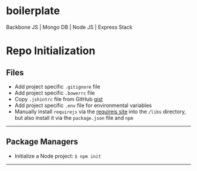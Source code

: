 # boilerplate
Backbone JS | Mongo DB | Node JS | Express Stack

# Repo Initialization

## Files
- Add project specific `.gitignore` file
- Add project specific `.bowerrc` file
- Copy `.jshintrc` file from GitHub [gist](https://gist.github.com/psullivan6/e7d9f6611bd163e52951)
- Add project specific `.env` file for environmental variables
- Manually install `requirejs` via the [requirejs site](http://requirejs.org/docs/download.html#latest) into the `/libs` directory, but also install it via the `package.json` file and `npm`

---

## Package Managers
- Initialize a Node project: `$ npm init`

---

